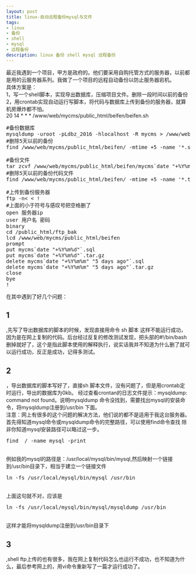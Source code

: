 ```yaml
---
layout: post
title: linux-自动远程备份mysql与文件
tags:
- linux
- 备份
- shell
- mysql
- 远程备份
description: linux 备份 shell mysql 远程备份
---
```

最近我遇到一个项目，甲方是政府的。他们要采用自购托管方式的服务器，以前都是用的云服务器系列。我做了一个项目的远程自动备份以防止服务器宕机。
<br>
具体方案是： 
<br>
1，写一个shell脚本，实现导出数据库，压缩项目文件。删除一段时间以前的备份
<br>
2，用crontab实现自动运行写脚本，将代码与数据库上传到备份的服务器，就算机房爆炸都不怕。
<br>
20 14 * * * /www/web/mycms/public_html/beifen/beifen.sh
<pre class="code">
#备份数据库
mysqldump -uroot -pLdbz_2016 -hlocalhost -R mycms > /www/web/mycms/public_html/beifen/mycms`date "+%Y%m%d"`.sql
#删除5天以前的备份
find /www/web/mycms/public_html/beifen/ -mtime +5 -name '*.sql' -exec rm -rf {} \;

#备份文件
tar zcvf /www/web/mycms/public_html/beifen/mycms`date "+%Y%m%d"`.tar.gz /www/web/mycms/public_html/mycms
#删除5天以前的备份代码文件
find /www/web/mycms/public_html/beifen/ -mtime +5 -name '*.tar.gz' -exec rm -rf {} \;

#上传到备份服务器
ftp -n< < !
#上面的小于符号与感叹号把空格删了
open 服务器ip
user 用户名 密码
binary
cd /public_html/ftp_bak
lcd /www/web/mycms/public_html/beifen
prompt
put mycms`date "+%Y%m%d"`.sql
put mycms`date "+%Y%m%d"`.tar.gz
delete mycms`date "+%Y%m%m" "5 days ago"`.sql
delete mycms`date "+%Y%m%m" "5 days ago"`.tar.gz
close
bye
!
</pre>

在其中遇到了好几个问题：<br>
<h2>1</h2>
,先写了导出数据库的脚本的时候，发现直接用命令 sh 脚本  这样不能运行成功，因为是在网上复制的代码。后台经过反复的修改测试发现，把头部的#!/bin/bash  
删掉就好了，这个是指此脚本使用的解释执行，说实话我并不知道为什么删了就可以运行成功，反正是成功，记得多测试。
<h2>2</h2>
，导出数据库的脚本写好了，直接sh 脚本文件，没有问题了，但是用crontab定时运行，导出的数据库为0kb。 经过查看crontan的日志文件提示：mysqldump: command not found。说明mysqldump 命令没找到，需要找出mysql的安装命令，将mysqldump注册到/usr/bin 下面。  <br>
<font color"red">注意：</font>网上有很多的这个问题的解决方法，他们说的都不是适用于我这台服务器。
首先得知道mysql命令或mysqldump命令的完整路径，可以使用find命令查找
除非你知道mysql安装路径可以略过这一步。<br>
<pre class="code">find  / -name mysql -print</pre><br>
例如我的mysql的路径是：/usr/local/mysql/bin/mysql,然后映射一个链接到/usr/bin目录下，相当于建立一个链接文件<br>
<pre class="code">ln -fs /usr/local/mysql/bin/mysql /usr/bin</pre><br>
上面这句就不对，应该是<br>
<pre class="code">ln -fs /usr/local/mysql/bin/mysql/mysqldump /usr/bin</pre><br>
这样才能将mysqldump注册到/usr/bin目录下<br>
<h2>3</h2>
,shell ftp上传的也有很多，我在网上复制代码怎么也运行不成功，也不知道为什么，最后参考网上的，用vi命令重新写了一篇才运行成功了。<br>
